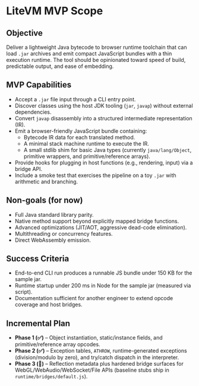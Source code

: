 # LiteVM MVP Scope

## Objective
Deliver a lightweight Java bytecode to browser runtime toolchain that can load `.jar` archives and emit compact JavaScript bundles with a thin execution runtime. The tool should be opinionated toward speed of build, predictable output, and ease of embedding.

## MVP Capabilities
- Accept a `.jar` file input through a CLI entry point.
- Discover classes using the host JDK tooling (`jar`, `javap`) without external dependencies.
- Convert `javap` disassembly into a structured intermediate representation (IR).
- Emit a browser-friendly JavaScript bundle containing:
  - Bytecode IR data for each translated method.
  - A minimal stack machine runtime to execute the IR.
  - A small stdlib shim for basic Java types (currently `java/lang/Object`, primitive wrappers, and primitive/reference arrays).
- Provide hooks for plugging in host functions (e.g., rendering, input) via a bridge API.
- Include a smoke test that exercises the pipeline on a toy `.jar` with arithmetic and branching.

## Non-goals (for now)
- Full Java standard library parity.
- Native method support beyond explicitly mapped bridge functions.
- Advanced optimizations (JIT/AOT, aggressive dead-code elimination).
- Multithreading or concurrency features.
- Direct WebAssembly emission.

## Success Criteria
- End-to-end CLI run produces a runnable JS bundle under 150 KB for the sample jar.
- Runtime startup under 200 ms in Node for the sample jar (measured via script).
- Documentation sufficient for another engineer to extend opcode coverage and host bridges.

## Incremental Plan
- **Phase 1 (✅)** – Object instantiation, static/instance fields, and primitive/reference array opcodes.
- **Phase 2 (✅)** – Exception tables, `ATHROW`, runtime-generated exceptions (division/modulo by zero), and try/catch dispatch in the interpreter.
- **Phase 3 (🚧)** – Reflection metadata plus hardened bridge surfaces for WebGL/WebAudio/WebSocket/File APIs (baseline stubs ship in `runtime/bridges/default.js`).
